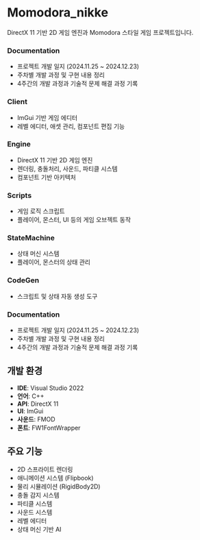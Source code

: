 # Momodora_nikke

DirectX 11 기반 2D 게임 엔진과 Momodora 스타일 게임 프로젝트입니다.

### Documentation
- 프로젝트 개발 일지 (2024.11.25 ~ 2024.12.23)
- 주차별 개발 과정 및 구현 내용 정리
- 4주간의 개발 과정과 기술적 문제 해결 과정 기록

### Client
- ImGui 기반 게임 에디터
- 레벨 에디터, 애셋 관리, 컴포넌트 편집 기능

### Engine  
- DirectX 11 기반 2D 게임 엔진
- 렌더링, 충돌처리, 사운드, 파티클 시스템
- 컴포넌트 기반 아키텍처

### Scripts
- 게임 로직 스크립트
- 플레이어, 몬스터, UI 등의 게임 오브젝트 동작

### StateMachine
- 상태 머신 시스템
- 플레이어, 몬스터의 상태 관리

### CodeGen
- 스크립트 및 상태 자동 생성 도구

### Documentation
- 프로젝트 개발 일지 (2024.11.25 ~ 2024.12.23)
- 주차별 개발 과정 및 구현 내용 정리
- 4주간의 개발 과정과 기술적 문제 해결 과정 기록

## 개발 환경

- **IDE**: Visual Studio 2022
- **언어**: C++
- **API**: DirectX 11
- **UI**: ImGui
- **사운드**: FMOD
- **폰트**: FW1FontWrapper


## 주요 기능

- 2D 스프라이트 렌더링
- 애니메이션 시스템 (Flipbook)
- 물리 시뮬레이션 (RigidBody2D)
- 충돌 감지 시스템
- 파티클 시스템
- 사운드 시스템
- 레벨 에디터
- 상태 머신 기반 AI

